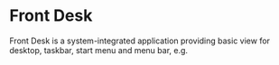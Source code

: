 # Front Desk  
Front Desk is a system-integrated application providing basic view for desktop, taskbar, start menu and menu bar, e.g.